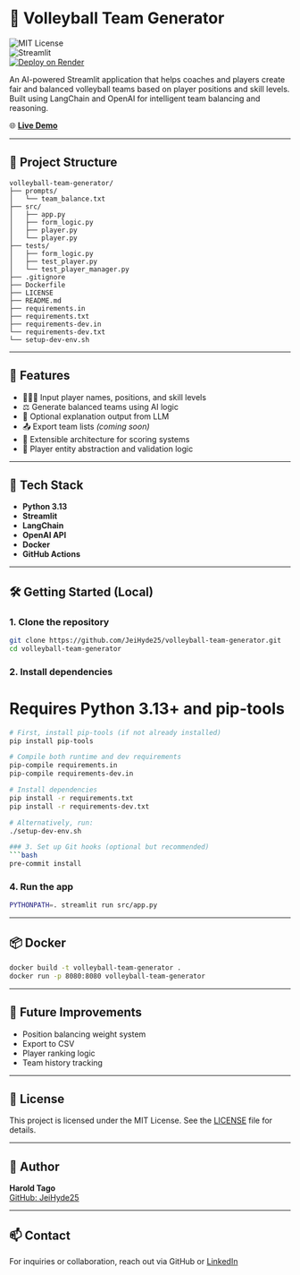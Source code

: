 # 🏐 Volleyball Team Generator

![MIT License](https://img.shields.io/badge/License-MIT-yellow.svg)  
![Streamlit](https://img.shields.io/badge/Made%20with-Streamlit-orange)  
[![Deploy on Render](https://render.com/images/deploy-to-render-button.svg)](https://render.com/deploy)

An AI-powered Streamlit application that helps coaches and players create fair and balanced volleyball teams based on player positions and skill levels. Built using LangChain and OpenAI for intelligent team balancing and reasoning.

🌐 **[Live Demo](https://volleyball-team-generator-n9ny.onrender.com)**

---

## 📁 Project Structure

```
volleyball-team-generator/
├── prompts/
│   └── team_balance.txt
├── src/
│   ├── app.py
│   ├── form_logic.py
│   ├── player.py
│   └── player.py
├── tests/
│   ├── form_logic.py
│   ├── test_player.py
│   └── test_player_manager.py
├── .gitignore
├── Dockerfile
├── LICENSE
├── README.md
├── requirements.in
├── requirements.txt
├── requirements-dev.in
└── requirements-dev.txt
└── setup-dev-env.sh
```

---

## 🔧 Features

- 🧑‍🤝‍🧑 Input player names, positions, and skill levels
- ⚖️ Generate balanced teams using AI logic
- 💬 Optional explanation output from LLM
- 📤 Export team lists *(coming soon)*
- 🧪 Extensible architecture for scoring systems
- 🧍 Player entity abstraction and validation logic

---

## 🚀 Tech Stack

- **Python 3.13**
- **Streamlit**
- **LangChain**
- **OpenAI API**
- **Docker**
- **GitHub Actions**

---

## 🛠️ Getting Started (Local)

### 1. Clone the repository

```bash
git clone https://github.com/JeiHyde25/volleyball-team-generator.git
cd volleyball-team-generator
```

### 2. Install dependencies
# Requires Python 3.13+ and pip-tools
```bash
# First, install pip-tools (if not already installed)
pip install pip-tools

# Compile both runtime and dev requirements
pip-compile requirements.in
pip-compile requirements-dev.in

# Install dependencies
pip install -r requirements.txt
pip install -r requirements-dev.txt

# Alternatively, run:
./setup-dev-env.sh

### 3. Set up Git hooks (optional but recommended)
```bash
pre-commit install
```

### 4. Run the app
```bash
PYTHONPATH=. streamlit run src/app.py
```

---

## 📦 Docker

```bash
docker build -t volleyball-team-generator .
docker run -p 8080:8080 volleyball-team-generator
```

---

## 🧪 Future Improvements

- Position balancing weight system
- Export to CSV
- Player ranking logic
- Team history tracking

---

## 📄 License

This project is licensed under the MIT License. See the [LICENSE](./LICENSE) file for details.

---

## 👤 Author

**Harold Tago**  
[GitHub: JeiHyde25](https://github.com/JeiHyde25)

---

## 📫 Contact

For inquiries or collaboration, reach out via GitHub or [LinkedIn](https://linkedin.com/in/your-profile)
